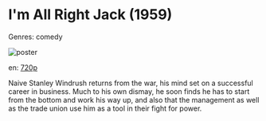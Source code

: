 # I'm All Right Jack (1959)

Genres: comedy

![poster](http://image.tmdb.org/t/p/w500/tEkGPT0uylZDqLvVLKQJ7xa9lFG.jpg)

en:
  [720p](magnet:?xt=urn:btih:C266958EC3E6DC6A0B0220B3A919FB5DC5F1F494&tr=udp://glotorrents.pw:6969/announce&tr=udp://tracker.opentrackr.org:1337/announce&tr=udp://torrent.gresille.org:80/announce&tr=udp://tracker.openbittorrent.com:80&tr=udp://tracker.coppersurfer.tk:6969&tr=udp://tracker.leechers-paradise.org:6969&tr=udp://p4p.arenabg.ch:1337&tr=udp://tracker.internetwarriors.net:1337)
  


Naive Stanley Windrush returns from the war, his mind set on a successful career in business. Much to his own dismay, he soon finds he has to start from the bottom and work his way up, and also that the management as well as the trade union use him as a tool in their fight for power.